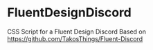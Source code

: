 # FluentDesignDiscord
CSS Script for a Fluent Design Discord
Based on https://github.com/TakosThings/Fluent-Discord
